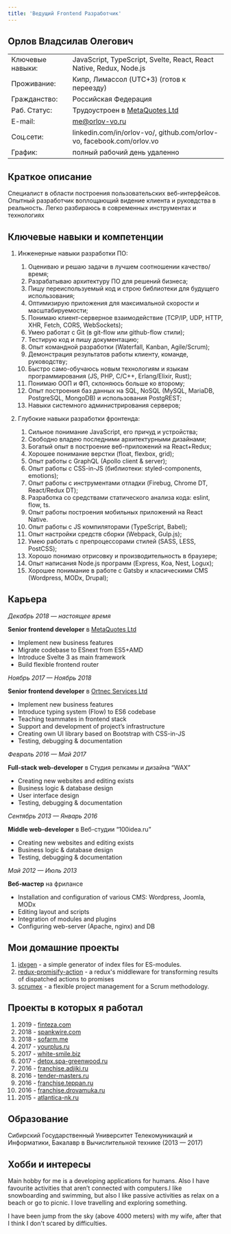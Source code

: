 ```yaml
---
title: 'Ведущий Frontend Разработчик'
---
```


## Орлов Владсилав Олегович

|                  |                                                                       |
| ---------------- | --------------------------------------------------------------------- |
| Ключевые навыки: | JavaScript, TypeScript, Svelte, React, React Native, Redux, Node.js   |
| Проживание:      | Кипр, Лимассол (UTC+3) (готов к переезду)                             |
| Гражданство:     | Российская Федерация                                                  |
| Раб. Статус:     | Трудоустроен в [MetaQuotes Ltd](https://www.metaquotes.net/ru)        |
| E-mail:          | me@orlov-vo.ru                                                        |
| Соц.сети:        | linkedin.com/in/orlov-vo/, github.com/orlov-vo, facebook.com/orlov.vo |
| График:          | полный рабочий день удаленно                                          |

## Краткое описание

Специалист в области построения пользовательских веб-интерфейсов. Опытный разработчик воплощающий
видение клиента и руковдства в реальность. Легко разбираюсь в современных инструментах и технологиях

## Ключевые навыки и компетенции

1. Инженерные навыки разработки ПО:

    1. Оцениваю и решаю задачи в лучшем соотношении качество/время;
    1. Разрабатываю архитектуру ПО для решений бизнеса;
    1. Пишу переиспользуемый код и строю библиотеки для будущего использования;
    1. Оптимизирую приложения для максимальной скорости и масштабируемости;
    1. Понимаю клиент-серверное взаимодействие (TCP/IP, UDP, HTTP, XHR, Fetch, CORS, WebSockets);
    1. Умею работат с Git (в git-flow или github-flow стили);
    1. Тестирую код и пишу документацию;
    1. Опыт командной разработки (Waterfall, Kanban, Agile/Scrum);
    1. Демонстрация результатов работы клиенту, команде, руководству;
    1. Быстро само-обучаюсь новым технологиям и языкам программирования (JS, PHP, C/C++,
       Erlang/Elixir, Rust);
    1. Понимаю ООП и ФП, склоняюсь больше ко второму;
    1. Опыт построения баз данных на SQL, NoSQL (MySQL, MariaDB, PostgreSQL, MongoDB)
       и использования PostgREST;
    1. Навыки системного администрирования серверов;

1. Глубокие навыки разработки фронтенда:
    1. Сильное понимание JavaScript, его причуд и устройства;
    1. Свободно владею последними архитектурными дизайнами;
    1. Богатый опыт в построение веб-приложений на React+Redux;
    1. Хорошее понимание верстки (float, flexbox, grid);
    1. Опыт работы с GraphQL (Apollo client & server);
    1. Опыт работы с CSS-in-JS (библиотеки: styled-components, emotions);
    1. Опыт работы с инструментами отладки (Firebug, Chrome DT, React/Redux DT);
    1. Разработка со средствами статического анализа кода: eslint, flow, ts.
    1. Опыт работы построения мобильных приложений на React Native.
    1. Опыт работы с JS компиляторами (TypeScript, Babel);
    1. Опыт настройки средств сборки (Webpack, Gulp.js);
    1. Умею работать с препроцессорами стилей (SASS, LESS, PostCSS);
    1. Хорошо понимаю отрисовку и производительность в браузере;
    1. Опыт написания Node.js программ (Express, Koa, Nest, Logux);
    1. Хорошее понимание в работе с Gatsby и класическими CMS (Wordpress, MODx, Drupal);

## Карьера

_Декабрь 2018 — настоящее время_

**Senior frontend developer** в [MetaQuotes Ltd](https://www.metaquotes.net/ru)

* Implement new business features
* Migrate codebase to ESnext from ES5+AMD
* Introduce Svelte 3 as main framework
* Build flexible frontend router

_Ноябрь 2017 — Ноябрь 2018_

**Senior frontend developer** в [Ortnec Services Ltd](https://ortnec.com/)

* Implement new business features
* Introduce typing system (Flow) to ES6 codebase
* Teaching teammates in frontend stack
* Support and development of project’s infrastructure
* Creating own UI library based on Bootstrap with CSS-in-JS
* Testing, debugging & documentation

_Февраль 2016 — Май 2017_

**Full-stack web-developer** в Студия релкамы и дизайна “WAX”

* Creating new websites and editing exists
* Business logic & database design
* User interface design
* Testing, debugging & documentation

_Сентябрь 2013 — Январь 2016_

**Middle web-developer** в Веб-студии “100idea.ru”

* Creating new websites and editing exists
* Business logic & database design
* Testing, debugging & documentation

_Май 2012 — Июль 2013_

**Веб-мастер** на фрилансе

* Installation and configuration of various CMS: Wordpress, Joomla, MODx
* Editing layout and scripts
* Integration of modules and plugins
* Configuring web-server (Apache, nginx) and DB

## Мои домашние проекты

1. [idxgen](https://github.com/orlov-vo/idxgen) - a simple generator of index files for ES-modules.
2. [redux-promisify-action](https://github.com/orlov-vo/redux-promisify-action) - a redux's
   middleware for transforming results of dispatched actions to promises
3. [scrumex](https://github.com/orlov-vo/scrumex/tree/develop) - a flexible project management for a
   Scrum methodology.

## Проекты в которых я работал

1. 2019 - [finteza.com](https://finteza.com/)
1. 2018 - [spankwire.com](https://spankwire.com/)
1. 2018 - [sofarm.me](https://sofarm.me/)
1. 2017 - [yourplus.ru](http://yourplus.ru/)
1. 2017 - [white-smile.biz](https://white-smile.biz/)
1. 2017 - [detox.spa-greenwood.ru](http://detox.spa-greenwood.ru/)
1. 2016 - [franchise.adjiki.ru](http://franchise.adjiki.ru/)
1. 2016 - [tender-masters.ru](http://tender-masters.ru/)
1. 2016 - [franchise.teppan.ru](http://franchise.teppan.ru/)
1. 2016 - [franchise.drovamuka.ru](http://franchise.drovamuka.ru/)
1. 2015 - [atlantica-nk.ru](http://atlantica-nk.ru/)

## Образование

Сибирский Государственный Университет Телекомуникаций и Информатики,
Бакалавр в Вычислительной технике (2013 — 2017)

## Хобби и интересы

Main hobby for me is a developing applications for humans. Also I have favourite activities that
aren’t connected with computers.I like snowboarding and swimming, but also I like passive activities
as relax on a beach or go to picnic. I love travelling and exploring something.

I have been jump from the sky (above 4000 meters) with my wife, after that I think I don't scared by
difficulties.
